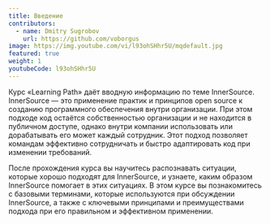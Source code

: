 ```yaml
---
title: Введение
contributors:
  - name: Dmitry Sugrobov
    url: https://github.com/voborgus
image: https://img.youtube.com/vi/l93ohSHhr5U/mqdefault.jpg
featured: true
weight: 1
youtubeCode: l93ohSHhr5U
---
```

<div class="paragraph">
<p>Курс «Learning Path» даёт вводную информацию по теме InnerSource.
InnerSource — это применение практик и принципов open source к созданию программного обеспечения внутри организации.
При этом подходе код остаётся собственностью организации и не находится в публичном доступе, однако внутри компании использовать или дорабатывать его может каждый сотрудник.
Этот подход позволяет командам эффективно сотрудничать и быстро адаптировать код при изменении требований.</p>
</div>
<div class="paragraph">
<p>После прохождения курса вы научитесь распознавать ситуации, которые хорошо подходят для InnerSource, и узнаете, каким образом InnerSource помогает в этих ситуациях.
В этом курсе вы познакомитесь с базовыми терминами, которые используются при обсуждении InnerSource, а также с ключевыми принципами и преимуществами подхода при его правильном и эффективном применении.</p>
</div>
<!--- This file autogenerated from https://github.com/InnerSourceCommons/InnerSourceLearningPath/blob/master/scripts -->